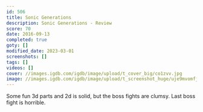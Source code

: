 ```yaml
---
id: 506
title: Sonic Generations
description: Sonic Generations - Review
score: 70
date: 2016-09-13
completed: true
goty: []
modified_date: 2023-03-01
screenshots: []
tags: []
videos: []
cover: //images.igdb.com/igdb/image/upload/t_cover_big/co1zvv.jpg
image: //images.igdb.com/igdb/image/upload/t_screenshot_huge/uje9mvomfjh4xebzg3ty.jpg
---
```

Some fun 3d parts and 2d is solid, but the boss fights are clumsy. Last boss fight is horrible.